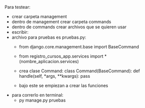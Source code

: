 Para testear:
-   crear carpeta management
-   dentro de management crear carpeta commands
-   dentro de commands crear archivos que se quieren usar
-   escribir:
-   archivo para pruebas es pruebas.py:
    -   from django.core.management.base import BaseCommand
    -   from registro_cursos_app.services import *  (nombre_aplicacion.services)
    -   crea clase Command:
                            class Command(BaseCommand):
                                def handle(self, *args, **kwargs):
                                    pass

    -   bajo este se empiezan a crear las funciones
-   para correrlo en terminal:
    -   py manage.py pruebas